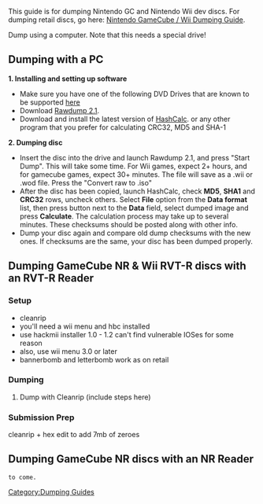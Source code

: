 This guide is for dumping Nintendo GC and Nintendo Wii dev discs. For
dumping retail discs, go here: [Nintendo GameCube / Wii Dumping
Guide](Nintendo_GameCube_/_Wii_Dumping_Guide "wikilink").

Dump using a computer. Note that this needs a special drive\!

## Dumping with a PC

**1. Installing and setting up software**

  - Make sure you have one of the following DVD Drives that are known to
    be supported
    [here](http://forums.dolphin-emu.org/Thread-howto-dump-wii-or-gamecube-games-with-pc-no-wii-needed)
  - Download
    [Rawdump 2.1](http://filetrip.net/ajax.php?action=download&id=1609).
  - Download and install the latest version of
    [HashCalc](http://www.slavasoft.com/zip/hashcalc.zip). or any other
    program that you prefer for calculating CRC32, MD5 and SHA-1

**2. Dumping disc**

  - Insert the disc into the drive and launch Rawdump 2.1, and press
    "Start Dump". This will take some time. For Wii games, expect 2+
    hours, and for gamecube games, expect 30+ minutes. The file will
    save as a .wii or .wod file. Press the "Convert raw to .iso"
  - After the disc has been copied, launch HashCalc, check **MD5**,
    **SHA1** and **CRC32** rows, uncheck others. Select **File** option
    from the **Data format** list, then press button next to the
    **Data** field, select dumped image and press **Calculate**. The
    calculation process may take up to several minutes. These checksums
    should be posted along with other info.
  - Dump your disc again and compare old dump checksums with the new
    ones. If checksums are the same, your disc has been dumped properly.

## Dumping GameCube NR & Wii RVT-R discs with an RVT-R Reader

### Setup

  - cleanrip
  - you'll need a wii menu and hbc installed
  - use hackmii installer 1.0 - 1.2 can't find vulnerable IOSes for some
    reason
  - also, use wii menu 3.0 or later
  - bannerbomb and letterbomb work as on retail

### Dumping

1.  Dump with Cleanrip (include steps here)

### Submission Prep

cleanrip + hex edit to add 7mb of zeroes

## Dumping GameCube NR discs with an NR Reader

`to come.`

[Category:Dumping Guides](Category:Dumping_Guides "wikilink")